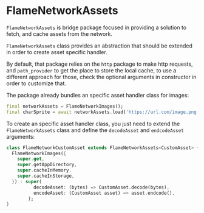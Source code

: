 # FlameNetworkAssets

`FlameNetworkAssets` is bridge package focused in providing a solution to fetch, and cache assets
from the network.

`FlameNetworkAssets` class provides an abstraction that should be extended in order to create
asset specific handler.

By default, that package relies on the `http` package to make http requests, and `path_provider`
to get the place to store the local cache, to use a different approach for those, check the
optional arguments in constructor in order to customize that.

The package already bundles an specific asset handler class for images:

```dart
final networkAssets = FlameNetworkImages();
final charSprite = await networkAssets.load('https://url.com/image.png');
```

To create an specific asset handler class, you just need to extend the `FlameNetworkAssets` class
and define the `decodeAsset` and `endcodeAsset` arguments:

```dart
class FlameNetworkCustomAsset extends FlameNetworkAssets<CustomAsset> {
  FlameNetworkImages({
    super.get,
    super.getAppDirectory,
    super.cacheInMemory,
    super.cacheInStorage,
  }) : super(
          decodeAsset: (bytes) => CustomAsset.decode(bytes),
          encodeAsset: (CustomAsset asset) => asset.endcode(),
        );
}
